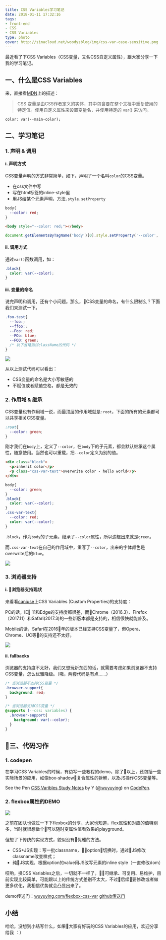 ```yaml
---
title: CSS Variables学习笔记
date: 2018-01-11 17:32:16
tags:
- front-end
- CSS
- CSS Variables
type: photo
cover: http://sinacloud.net/woodysblog/img/css-var-case-sensitive.png
---
```


最近看了下CSS Variables（CSS变量，又名CSS自定义属性），跟大家分享一下我的学习笔记。

## 一、什么是CSS Variables

来，直接看[MDN](https://developer.mozilla.org/zh-CN/docs/Web/CSS/Using_CSS_variables)上的描述：

> CSS 变量是由CSS作者定义的实体，其中包含要在整个文档中重复使用的特定值。使用自定义属性来设置变量名，并使用特定的 var() 来访问。

```
color: var(--main-color);
```

## 二、学习笔记

### 1. 声明 & 调用

#### i. 声明方式

CSS变量声明的方式非常简单，如下，声明了一个名叫`color`的CSS变量。

* 在css文件中写
* 写在html标签的inline-style里
* 用JS给某个元素声明，方法`.style.setProperty`

```css
body{
  --color: red;
}
```

```html
<body style="--color: red;"></body>
```

```javascript
document.getElementsByTagName('body')[0].style.setProperty('--color', 'red')
```

#### ii. 调用方式

通过`var()`函数调用，如：

```CSS
.block{
  color: var(--color);
}
```

#### iii. 变量的命名

说完声明和调用，还有个小问题。那么，CSS变量的命名，有什么限制么？下面我们来测试一下。

```CSS
.foo-test{
  --foo:;
  --ffoo:;
  --Foo: red;
  --FOo: blue;
  --FOO: green;
  /* 以下省略测试className的代码 */
}
```

![](http://sinacloud.net/woodysblog/img/css-var-case-sensitive.png)

从以上测试代码可以看出：

* CSS变量的命名是大小写敏感的
* 不赋值或者赋值空格，都是无效的

### 2. 作用域 & 继承

CSS变量也有作用域一说，而最顶层的作用域就是`:root`，下面的所有的元素都可以共享相关CSS变量。

```CSS
:root{
  --color: green;
}
```

刚才我们在`body`上，定义了`--color`，在`body`下的子元素，都会默认继承这个属性，随意使用。当然也可以重载，把`--color`定义为别的值。

```html
<div class="block">
  <p>inherit color</p>
  <p class="css-var-text">overwrite color - hello world</p>
</div>
```

```css
body{
  --color: green;
}
.block{
  color: var(--color);
}
.css-var-text{
  --color: red;
  color: var(--color);
}
```

`.block`，作为`body`的子元素，继承了`--color`属性，所以边框出来就是`green`。

而`.css-var-text`在自己的作用域中，重写了`--color`，出来的字体颜色是overwrite后的`blue`。

![](http://sinacloud.net/woodysblog/img/css-var-inherit.png)

### 3. 浏览器支持

#### i. 浏览器支持现状

来看看[caniuse](https://caniuse.com/#search=css%20variables)上CSS Variables (Custom Properties)的支持度：

PC的话，IE 11和Edge的支持度都很差，而Chrome（2016.3）、Firefox（2017.11）和Safari(2017.3)的一些新版本都是支持的，相信很快就能普及。

Mobile的话，Safari在2016年的版本已经支持CSS变量了，但Opera、Chrome、UC等的支持还不太好。

![](http://sinacloud.net/woodysblog/img/css-var-browser-support.png)

#### ii. fallbacks

浏览器的支持度不太好，我们又想玩新东西的话，就需要考虑如果浏览器不支持CSS变量，怎么优雅降级。（嗷，两套代码是有点……）

```CSS
/* 当浏览器不支持CSS变量 */
.browser-support{
  background: red;  
}

/* 当浏览器支持CSS变量 */
@supports (--css: variables) {
  .browser-support{
    background: var(--color);
  }
}
```

## 三、代码习作

### 1. codepen

在学习CSS Variables的时候，有边写一些教程的demo，除了以上，还包括一些实际场景的应用，如像box-shadow复合属性的拆解，以及JS操作CSS变量等。

<p data-height="500" data-theme-id="0" data-slug-hash="dZrYJg" data-default-tab="css,result" data-user="wuyuying" data-embed-version="2" data-pen-title="CSS Varibles Study Notes" class="codepen">See the Pen <a href="https://codepen.io/wuyuying/pen/dZrYJg/">CSS Varibles Study Notes</a> by Y (<a href="https://codepen.io/wuyuying">@wuyuying</a>) on <a href="https://codepen.io">CodePen</a>.</p>
<script async src="https://production-assets.codepen.io/assets/embed/ei.js"></script>

### 2. flexbox属性的DEMO

![](http://sinacloud.net/woodysblog/img/css-var-flexbox.png)

之前在团队也做过一下下flexbox的分享，大家也知道，flex属性和对应的值特别多，当时就很想做个可以随时变属性值看效果的playground。

但想了下传统的实现方式，貌似没有优雅的方法。

* CSS+JS实现：写一批classname，option切换时，通过JS修改classname改变样式；
* 纯JS实现，根据option的value用JS改写元素的inline style（一直修改dom）

哎哟，换CSS Variables之后，一切就不一样了，可继承、可复用、易维护，目前实现比较简单，可能跟以上的传统方式差别不太大，不过后续要修改或者做更多优化，我相信优势就会凸显出来了。

demo传送门：[wuyuying.com/flexbox-css-var](http://wuyuying.com/flexbox-css-var/)
[github传送门](https://github.com/YuyingWu/blog-modern/blob/master/pages/flexbox-css-var.js)

## 小结

哈哈，没想到小结写什么，如果大家有好玩的CSS Variables的应用，欢迎分享给我 ：）